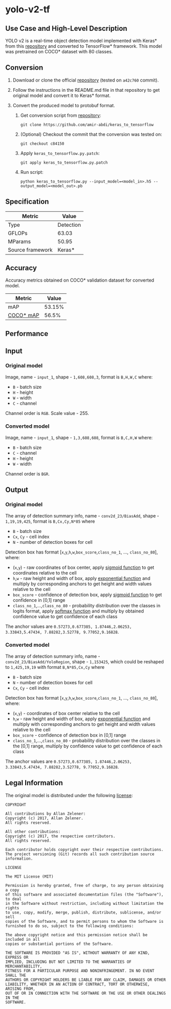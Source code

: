 # yolo-v2-tf

## Use Case and High-Level Description

YOLO v2 is a real-time object detection model implemented with Keras\* from this [repository](https://github.com/allanzelener/YAD2K) and converted to TensorFlow\* framework. This model was pretrained on COCO\* dataset with 80 classes.

## Conversion

1. Download or clone the official [repository](https://github.com/allanzelener/YAD2K) (tested on `a42c760` commit).
2. Follow the instructions in the README.md file in that repository to get original model and convert it to Keras\* format.
3. Convert the produced model to protobuf format.

    1. Get conversion script from [repository](https://github.com/amir-abdi/keras_to_tensorflow):
        ```buildoutcfg
        git clone https://github.com/amir-abdi/keras_to_tensorflow
        ```
    1. (Optional) Checkout the commit that the conversion was tested on:
        ```
        git checkout c84150
        ```
    1. Apply `keras_to_tensorflow.py.patch`:
        ```
        git apply keras_to_tensorflow.py.patch
        ```
    1. Run script:
        ```
        python keras_to_tensorflow.py --input_model=<model_in>.h5 --output_model=<model_out>.pb
        ```

## Specification

| Metric            | Value         |
|-------------------|---------------|
| Type              | Detection     |
| GFLOPs            | 63.03         |
| MParams           | 50.95         |
| Source framework  | Keras\*       |

## Accuracy

Accuracy metrics obtained on COCO\* validation dataset for converted model.

| Metric | Value |
| ------ | ------|
| mAP    | 53.15% |
| [COCO\* mAP](http://cocodataset.org/#detection-eval) | 56.5% |

## Performance

## Input

### Original model

Image, name - `input_1`, shape - `1,608,608,3`, format is `B,H,W,C` where:

- `B` - batch size
- `H` - height
- `W` - width
- `C` - channel

Channel order is `RGB`.
Scale value - 255.

### Converted model

Image, name - `input_1`, shape - `1,3,608,608`, format is `B,C,H,W` where:

- `B` - batch size
- `C` - channel
- `H` - height
- `W` - width

Channel order is `BGR`.

## Output

### Original model

The array of detection summary info, name - `conv2d_23/BiasAdd`,  shape - `1,19,19,425`, format is `B,Cx,Cy,N*85` where
- `B` - batch size
- `Cx`, `Cy` - cell index
- `N` - number of detection boxes for cell

Detection box has format [`x`,`y`,`h`,`w`,`box_score`,`class_no_1`, ..., `class_no_80`], where:
- (`x`,`y`) - raw coordinates of box center, apply [sigmoid function](https://en.wikipedia.org/wiki/Sigmoid_function) to get coordinates relative to the cell
- `h`,`w` - raw height and width of box, apply [exponential function](https://en.wikipedia.org/wiki/Exponential_function) and multiply by corresponding anchors to get height and width values relative to the cell
- `box_score` - confidence of detection box, apply [sigmoid function](https://en.wikipedia.org/wiki/Sigmoid_function) to get confidence in [0,1] range
- `class_no_1`,...,`class_no_80` - probability distribution over the classes in logits format, apply [softmax function](https://en.wikipedia.org/wiki/Softmax_function) and multiply by obtained confidence value to get confidence of each class

The anchor values are `0.57273,0.677385, 1.87446,2.06253, 3.33843,5.47434, 7.88282,3.52778, 9.77052,9.16828`.

### Converted model

The array of detection summary info, name - `conv2d_23/BiasAdd/YoloRegion`,  shape - `1,153425`, which could be reshaped to `1,425,19,19` with format `B,N*85,Cx,Cy` where
- `B` - batch size
- `N` - number of detection boxes for cell
- `Cx`, `Cy` - cell index

Detection box has format [`x`,`y`,`h`,`w`,`box_score`,`class_no_1`, ..., `class_no_80`], where:
- (`x`,`y`) - coordinates of box center relative to the cell
- `h`,`w` - raw height and width of box, apply [exponential function](https://en.wikipedia.org/wiki/Exponential_function) and multiply with corresponding anchors to get height and width values relative to the cell
- `box_score` - confidence of detection box in [0,1] range
- `class_no_1`,...,`class_no_80` - probability distribution over the classes in the [0,1] range, multiply by confidence value to get confidence of each class

The anchor values are `0.57273,0.677385, 1.87446,2.06253, 3.33843,5.47434, 7.88282,3.52778, 9.77052,9.16828`.

## Legal Information

The original model is distributed under the following
[license](https://raw.githubusercontent.com/allanzelener/YAD2K/master/LICENSE):

```
COPYRIGHT

All contributions by Allan Zelener:
Copyright (c) 2017, Allan Zelener.
All rights reserved.

All other contributions:
Copyright (c) 2017, the respective contributors.
All rights reserved.

Each contributor holds copyright over their respective contributions.
The project versioning (Git) records all such contribution source information.

LICENSE

The MIT License (MIT)

Permission is hereby granted, free of charge, to any person obtaining a copy
of this software and associated documentation files (the "Software"), to deal
in the Software without restriction, including without limitation the rights
to use, copy, modify, merge, publish, distribute, sublicense, and/or sell
copies of the Software, and to permit persons to whom the Software is
furnished to do so, subject to the following conditions:

The above copyright notice and this permission notice shall be included in all
copies or substantial portions of the Software.

THE SOFTWARE IS PROVIDED "AS IS", WITHOUT WARRANTY OF ANY KIND, EXPRESS OR
IMPLIED, INCLUDING BUT NOT LIMITED TO THE WARRANTIES OF MERCHANTABILITY,
FITNESS FOR A PARTICULAR PURPOSE AND NONINFRINGEMENT. IN NO EVENT SHALL THE
AUTHORS OR COPYRIGHT HOLDERS BE LIABLE FOR ANY CLAIM, DAMAGES OR OTHER
LIABILITY, WHETHER IN AN ACTION OF CONTRACT, TORT OR OTHERWISE, ARISING FROM,
OUT OF OR IN CONNECTION WITH THE SOFTWARE OR THE USE OR OTHER DEALINGS IN THE
SOFTWARE.
```
